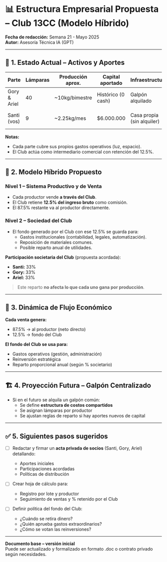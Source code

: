 
# 📊 Estructura Empresarial Propuesta – Club 13CC (Modelo Híbrido)

**Fecha de redacción:** Semana 21 - Mayo 2025  
**Autor:** Asesoría Técnica IA (GPT)

---

## 🧱 1. Estado Actual – Activos y Aportes

| Parte          | Lámparas | Producción aprox. | Capital aportado | Infraestructura     | Frecuencia de corte        |
|----------------|----------|-------------------|-------------------|----------------------|-----------------------------|
| Gory & Ariel   | 40       | ~10kg/bimestre    | Histórico (0 cash)| Galpón alquilado     | Bimestral (masivo)         |
| Santi (vos)    | 9        | ~2.25kg/mes       | $6.000.000        | Casa propia (sin alquiler) | Flujo continuo (21 días) |

**Notas:**
- Cada parte cubre sus propios gastos operativos (luz, espacio).
- El Club actúa como intermediario comercial con retención del 12.5%.

---

## 💸 2. Modelo Híbrido Propuesto

### Nivel 1 – Sistema Productivo y de Venta

- Cada productor vende **a través del Club**.
- El Club retiene **12.5% del ingreso bruto** como comisión.
- El 87.5% restante va al productor directamente.

### Nivel 2 – Sociedad del Club

- El fondo generado por el Club con ese 12.5% se guarda para:
  - Gastos institucionales (contabilidad, legales, automatización).
  - Reposición de materiales comunes.
  - Posible reparto anual de utilidades.

**Participación societaria del Club** (propuesta acordada):
- **Santi:** 33%
- **Gory:** 33%
- **Ariel:** 33%

> Este reparto **no afecta lo que cada uno gana por producción**.

---

## 🔁 3. Dinámica de Flujo Económico

**Cada venta genera:**
- 87.5% → al productor (neto directo)
- 12.5% → fondo del Club

**El fondo del Club se usa para:**
- Gastos operativos (gestión, administración)
- Reinversión estratégica
- Reparto proporcional anual (según % societario)

---

## 🏗️ 4. Proyección Futura – Galpón Centralizado

- Si en el futuro se alquila un galpón común:
  - Se define **estructura de costos compartidos**
  - Se asignan lámparas por productor
  - Se ajustan reglas de reparto si hay aportes nuevos de capital

---

## ✅ 5. Siguientes pasos sugeridos

- [ ] Redactar y firmar un **acta privada de socios** (Santi, Gory, Ariel) detallando:
  - Aportes iniciales
  - Participaciones acordadas
  - Políticas de distribución

- [ ] Crear hoja de cálculo para:
  - Registro por lote y productor
  - Seguimiento de ventas y % retenido por el Club

- [ ] Definir política del fondo del Club:
  - ¿Cuándo se retira dinero?
  - ¿Quién aprueba gastos extraordinarios?
  - ¿Cómo se votan las reinversiones?

---

**Documento base – versión inicial**  
Puede ser actualizado y formalizado en formato .doc o contrato privado según necesidades.
